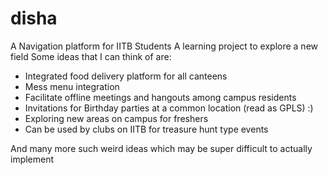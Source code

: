 # disha
A Navigation platform for IITB Students
A learning project to explore a new field
Some ideas that I can think of are:


* Integrated food delivery platform for all canteens
* Mess menu integration 
* Facilitate offline meetings and hangouts among campus residents
* Invitations for Birthday parties at a common location (read as GPLS) :)
* Exploring new areas on campus for freshers
* Can be used by clubs on IITB for treasure hunt type events


And many more such weird ideas which may be super difficult to actually implement
